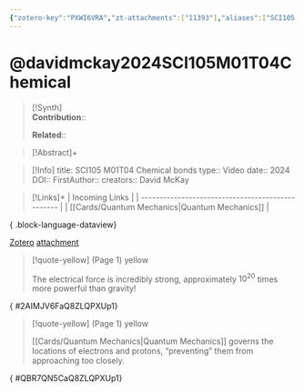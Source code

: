 ```yaml
---
{"zotero-key":"PXWI6VRA","zt-attachments":["11393"],"aliases":["SCI105 M01T04 Chemical bonds"],"keywords":null,"FirstAuthor":"[[ David McKay]]","tags":["source/video","Uni/SCI105"],"dg-publish":true,"permalink":"/sources/video/davidmckay2024-sci-105-m01-t04-chemical/","dgPassFrontmatter":true}
---
```


# @davidmckay2024SCI105M01T04Chemical

>[!Synth]  
>**Contribution**::  
>  
>**Related**:: 
>  

> [!Abstract]+
> 

> [!Info]
> title: SCI105 M01T04 Chemical bonds
> type:: Video 
> date:: 2024
> DOI:: 
> FirstAuthor:: 
> creators:: David McKay

> [!Links]+
>  | Incoming Links                                    |
> | ------------------------------------------------- |
> | [[Cards/Quantum Mechanics\|Quantum Mechanics]] |
> 
{ .block-language-dataview}


[Zotero](zotero://select/library/items/PXWI6VRA) [attachment](<file:///Users/nathanmaxwell/Zotero/storage/Q8ZLQPXU/David%20McKay_2024_SCI105%20M01T04%20Chemical%20bonds.pdf>)

> [!quote-yellow] (Page 1) yellow
> 
> The electrical force is incredibly strong, approximately $10^{20}$ times more powerful than gravity!
>
{ #2AIMJV6FaQ8ZLQPXUp1}


> [!quote-yellow] (Page 1) yellow
> 
> [[Cards/Quantum Mechanics\|Quantum Mechanics]] governs the locations of electrons and protons, “preventing” them from approaching too closely.
>
{ #QBR7QN5CaQ8ZLQPXUp1}

